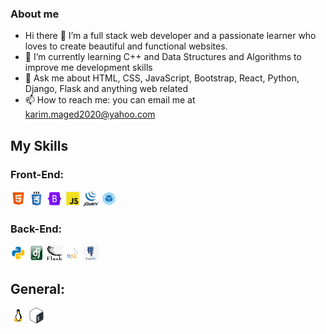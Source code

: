 ### About me

- Hi there 👋 I’m a full stack web developer and a passionate learner who loves to create beautiful and functional websites.
- 🌱 I’m currently learning C++ and Data Structures and Algorithms to improve me development skills
- 💬 Ask me about HTML, CSS, JavaScript, Bootstrap, React, Python, Django, Flask and anything web related
- 📫 How to reach me: you can email me at karim.maged2020@yahoo.com

## My Skills

### Front-End:

<img src="./Icons/HTML5.jpeg" width="25" height="25">
<img src="./Icons/CSS3.png" width="25" height="25">
<img src="./Icons/bootstrap.png" width="25" height="25">
<img src="./Icons/JS.jpeg" width="25" height="25">
<img src="./Icons/jquery.gif" width="25" height="25">
<img src="./Icons/webpack.jpeg" width="25" height="25">

### Back-End:

<img src="./Icons/python.png" width="25" height="25">
<img src="./Icons/django.jpeg" width="25" height="25">
<img src="./Icons/flask.png" width="25" height="25">
<img src="./Icons/mysql.png" width="25" height="25">
<img src="./Icons/postgresql.jpeg" width="25" height="25">

## General:

<img src="./Icons/linux.jpeg" width="25" height="25">
<img src="./Icons/bash.jpeg" width="25" height="25">

